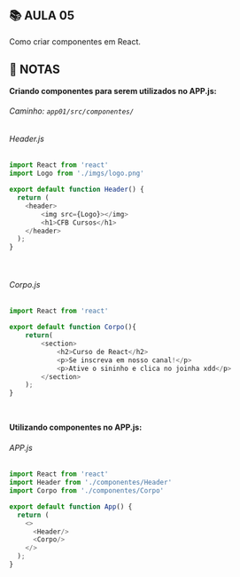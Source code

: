 ## :books: AULA 05

Como criar componentes em React.

## :bookmark: NOTAS

**Criando componentes para serem utilizados no APP.js:** 
###### Caminho: `app01/src/componentes/`

###### Header.js

```javascript 
import React from 'react'
import Logo from './imgs/logo.png'

export default function Header() {
  return (
    <header>
        <img src={Logo}></img>
        <h1>CFB Cursos</h1>
    </header>
  );
}
```
<br/>

###### Corpo.js

```javascript 
import React from 'react'

export default function Corpo(){
    return(
        <section>
            <h2>Curso de React</h2>
            <p>Se inscreva em nosso canal!</p>
            <p>Ative o sininho e clica no joinha xdd</p>
        </section>
    );
}
```

<br/>

**Utilizando componentes no APP.js:**


###### APP.js

```javascript 
import React from 'react'
import Header from './componentes/Header'
import Corpo from './componentes/Corpo'

export default function App() {
  return (
    <>
      <Header/>
      <Corpo/> 
    </>
  );
}

```

